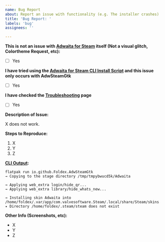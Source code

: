 ```yaml
---
name: Bug Report
about: Report an issue with functionality (e.g. The installer crashes)
title: 'Bug Report: '
labels: 'bug'
assignees: ''

---
```


**This is not an issue with [Adwaita for Steam](https://github.com/tkashkin/Adwaita-for-Steam) itself (Not a visual glitch, Colortheme Request, etc):**

- [ ] Yes

**I have tried using the [Adwaita for Steam CLI Install Script](https://github.com/tkashkin/Adwaita-for-Steam) and this issue only occurs with AdwSteamGtk**

- [ ] Yes

**I have checked the [Troubleshooting](https://github.com/Foldex/AdwSteamGtk/wiki/Troubleshooting) page**

- [ ] Yes

**Description of Issue:**

X does not work.

**Steps to Reproduce:**
1. X
2. Y
3. Z

**[CLI Output](https://github.com/Foldex/AdwSteamGtk/wiki/Troubleshooting#running-in-cli):**
```
flatpak run io.github.Foldex.AdwSteamGtk
→ Copying to the stage directory /tmp/tmpybwucd5k/Adwaita

→ Applying web_extra login/hide_qr...
→ Applying web_extra library/hide_whats_new...

→ Installing skin Adwaita into /home/foldex/.var/app/com.valvesoftware.Steam/.local/share/Steam/skins...
✦ Directory /home/foldex/.steam/steam does not exist
```

**Other Info (Screenshots, etc):**
- X
- Y
- Z
